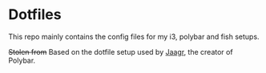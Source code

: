# Dotfiles
This repo mainly contains the config files for my i3, polybar and fish setups.

~~Stolen from~~ Based on the dotfile setup used by [Jaagr](www.github.com/jaagr), the creator of Polybar.
